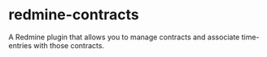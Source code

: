 redmine-contracts
=================

A Redmine plugin that allows you to manage contracts and associate time-entries with those contracts. 